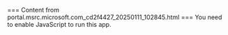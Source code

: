 === Content from portal.msrc.microsoft.com_cd2f4427_20250111_102845.html ===
You need to enable JavaScript to run this app.
